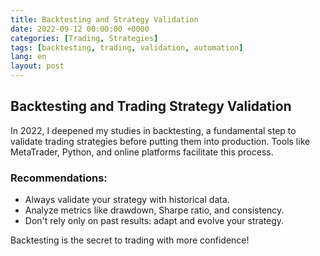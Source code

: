 ```yaml
---
title: Backtesting and Strategy Validation
date: 2022-09-12 00:00:00 +0000
categories: [Trading, Strategies]
tags: [backtesting, trading, validation, automation]
lang: en
layout: post
---
```


## Backtesting and Trading Strategy Validation

In 2022, I deepened my studies in backtesting, a fundamental step to validate trading strategies before putting them into production. Tools like MetaTrader, Python, and online platforms facilitate this process.

### Recommendations:
- Always validate your strategy with historical data.
- Analyze metrics like drawdown, Sharpe ratio, and consistency.
- Don't rely only on past results: adapt and evolve your strategy.

Backtesting is the secret to trading with more confidence!